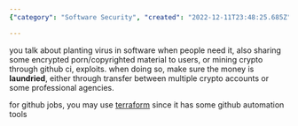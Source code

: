 ```yaml
---
{"category": "Software Security", "created": "2022-12-11T23:48:25.685Z", "date": "2022-12-11 23:48:25", "description": "This text highlights various methods for carrying out malicious activities online, including planting viruses in software, sharing encrypted adult content and copyrighted material, and mining cryptocurrency through GitHub. The importance of money laundering to avoid detection is stressed, and the use of Terraform for automating GitHub tasks is suggested.", "modified": "2022-12-13T13:36:00.592Z", "tags": ["software viruses", "encrypted porn/copyrighted material sharing", "cryptocurrency mining through GitHub", "money laundering", "GitHub automation with Terraform", "detecting malicious activities", "online security"], "title": "Badass Tricks, Earning Plans"}

---
```


you talk about planting virus in software when people need it, also sharing some encrypted porn/copyrighted material to users, or mining crypto through github ci, exploits. when doing so, make sure the money is **laundried**, either through transfer between multiple crypto accounts or some professional agencies.

for github jobs, you may use [terraform](https://registry.terraform.io/search/modules?q=github) since it has some github automation tools
